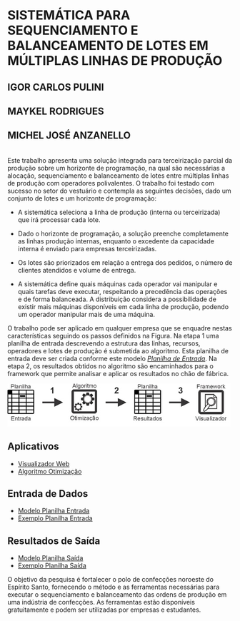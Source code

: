 # SISTEMÁTICA PARA SEQUENCIAMENTO E BALANCEAMENTO DE LOTES EM MÚLTIPLAS LINHAS DE PRODUÇÃO
## IGOR CARLOS PULINI
## MAYKEL RODRIGUES
## MICHEL JOSÉ ANZANELLO


<br />Este trabalho apresenta uma solução integrada para terceirização parcial da produção sobre um horizonte de programação, na qual são necessárias a alocação, sequenciamento e balanceamento de lotes entre múltiplas linhas de produção com operadores polivalentes. O trabalho foi testado com sucesso no setor do vestuário e contempla as seguintes decisões, dado um conjunto de lotes e um horizonte de programação:<br />
  
  + A sistemática seleciona a linha de produção (interna ou terceirizada) que irá processar cada lote. 
  
  + Dado o horizonte de programação, a solução preenche completamente as linhas produção internas, enquanto o excedente da capacidade       interna é enviado para empresas terceirizadas.
 
  +	Os lotes são priorizados em relação a entrega dos pedidos, o número de clientes atendidos e volume de entrega.

  +	A sistemática define quais máquinas cada operador vai manipular e quais tarefas deve executar, respeitando a precedência das      operações e de forma balanceada. A distribuição considera a possibilidade de existir mais máquinas disponíveis em cada linha de produção, podendo um operador manipular mais de uma máquina.

O trabalho pode ser aplicado em qualquer empresa que se enquadre nestas características seguindo os passos definidos na Figura. Na etapa 1 uma planilha de entrada descrevendo a estrutura das linhas, recursos, operadores e lotes de produção é submetida ao algoritmo. Esta planilha de entrada deve ser criada conforme este modelo *[Planilha de Entrada](/Entrada.xls)*. Na etapa 2, os resultados obtidos no algoritmo são encaminhados para o framework que permite analisar e aplicar os resultados no chão de fábrica. 



![Passos para Utilização](/FIGURA1.png)

## Aplicativos
* [Visualizador Web](https://igorcarlospulini.github.io/dist) 
* [Algoritmo Otimização](https://www.dropbox.com/s/a4i9nfz9yyaisvv/NSGA.exe?dl=0)


## Entrada de Dados 
* [Modelo Planilha Entrada](/Entrada.xls)
* [Exemplo Planilha Entrada](/ModEntrada.xls)

## Resultados de Saída 
* [Modelo Planilha Saída](/Entrada.xls)
* [Exemplo Planilha Saída](/Saida.xls)


O objetivo da pesquisa é fortalecer o polo de confecções noroeste do Espírito Santo, fornecendo o método e as ferramentas necessárias para executar o sequenciamento e balanceamento das ordens de produção em uma indústria de confecções. As ferramentas estão disponíveis gratuitamente e podem ser utilizadas por empresas e estudantes.
